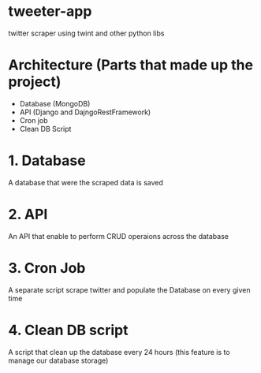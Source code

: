 # tweeter-app
twitter scraper using twint and other python libs

# Architecture (Parts that made up the project)
- Database (MongoDB)
- API (Django and DajngoRestFramework)
- Cron job
- Clean DB Script

# 1. Database
A database that were the scraped data is saved

# 2. API
An API that enable to perform CRUD operaions across the database

# 3. Cron Job
A separate script scrape twitter and populate the Database on every given time

# 4. Clean DB script
A script that clean up the database every 24 hours (this feature is to manage our database storage)
